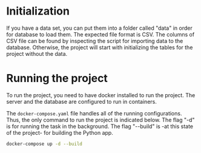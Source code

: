 # Initialization

If you have a data set, you can put them into a folder called "data" in order for database to load them. The expected file format is CSV. The columns of CSV file can be found by inspecting the script for importing data to the database. Otherwise, the project will start with initializing the tables for the project without the data. 

# Running the project

To run the project, you need to have docker installed to run the project. The server and the database are configured to run in containers. 

The `docker-compose.yaml` file handles all of the running configurations. Thus, the only command to run the project is indicated below. The flag "-d" is for running the task in the background. The flag "--build" is -at this state of the project- for building the Python app.

```sh
docker-compose up -d --build 
```
